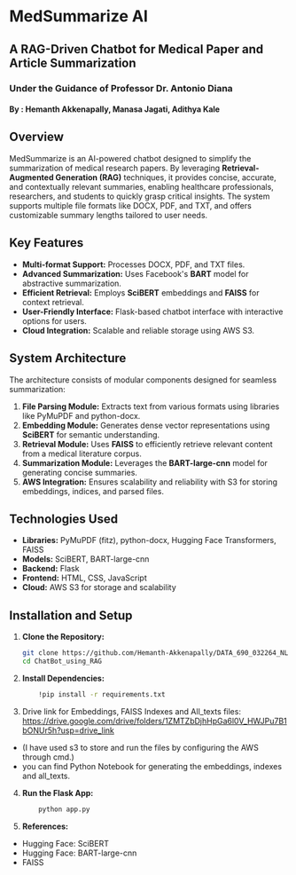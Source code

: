 # MedSummarize AI
## A RAG-Driven Chatbot for Medical Paper and Article Summarization
### Under the Guidance of Professor Dr. Antonio Diana 
#### By : Hemanth Akkenapally, Manasa Jagati, Adithya Kale


## Overview
MedSummarize is an AI-powered chatbot designed to simplify the summarization of medical research papers. By leveraging **Retrieval-Augmented Generation (RAG)** techniques, it provides concise, accurate, and contextually relevant summaries, enabling healthcare professionals, researchers, and students to quickly grasp critical insights. The system supports multiple file formats like DOCX, PDF, and TXT, and offers customizable summary lengths tailored to user needs.

## Key Features
- **Multi-format Support:** Processes DOCX, PDF, and TXT files.
- **Advanced Summarization:** Uses Facebook's **BART** model for abstractive summarization.
- **Efficient Retrieval:** Employs **SciBERT** embeddings and **FAISS** for context retrieval.
- **User-Friendly Interface:** Flask-based chatbot interface with interactive options for users.
- **Cloud Integration:** Scalable and reliable storage using AWS S3.

## System Architecture
The architecture consists of modular components designed for seamless summarization:
1. **File Parsing Module:** Extracts text from various formats using libraries like PyMuPDF and python-docx.
2. **Embedding Module:** Generates dense vector representations using **SciBERT** for semantic understanding.
3. **Retrieval Module:** Uses **FAISS** to efficiently retrieve relevant content from a medical literature corpus.
4. **Summarization Module:** Leverages the **BART-large-cnn** model for generating concise summaries.
5. **AWS Integration:** Ensures scalability and reliability with S3 for storing embeddings, indices, and parsed files.

## Technologies Used
- **Libraries:** PyMuPDF (fitz), python-docx, Hugging Face Transformers, FAISS
- **Models:** SciBERT, BART-large-cnn
- **Backend:** Flask
- **Frontend:** HTML, CSS, JavaScript
- **Cloud:** AWS S3 for storage and scalability

## Installation and Setup
1. **Clone the Repository:**
   ```bash
   git clone https://github.com/Hemanth-Akkenapally/DATA_690_032264_NLP.git
   cd ChatBot_using_RAG

2. **Install Dependencies:**
    ```bash
        !pip install -r requirements.txt

3. Drive link for Embeddings, FAISS Indexes and All_texts files: https://drive.google.com/drive/folders/1ZMTZbDjhHpGa6l0V_HWJPu7B1bONUr5h?usp=drive_link

- (I have used s3 to store and run the files by configuring the AWS through cmd.)
- you can find Python Notebook for generating the embeddings, indexes and all_texts.

4. **Run the Flask App:**
    ```bash
        python app.py

5. **References:**
- Hugging Face: SciBERT
- Hugging Face: BART-large-cnn
- FAISS
